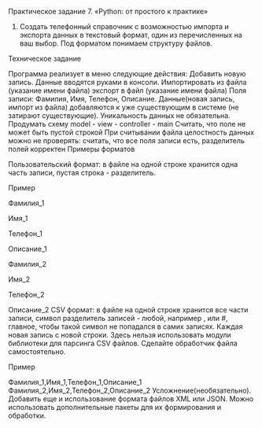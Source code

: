 Практическое задание 7. «Python: от простого к практике»
1. Создать телефонный справочник с возможностью импорта и экспорта данных в текстовый формат, один из перечисленных на ваш выбор.
    Под форматом понимаем структуру файлов.

Техническое задание

Программа реализует в меню следующие действия:
    Добавить новую запись. Данные вводятся руками в консоли.
        Импортировать из файла (указание имени файла)
        экспорт в файл (указание имени файла)
    Поля записи: Фамилия, Имя, Телефон, Описание.
    Данные(новая запись, импорт из файла) добавляются к уже существующим в системе (не затирают существующие). Уникальность данных не обязательна.
        Продумать схему model - view - controller - main
Считать, что поле не может быть пустой строкой
При считывании файла целостность данных можно не проверять: считать, что все поля записи есть, разделитель полей корректен
Примеры форматов

Пользовательский формат: в файле на одной строке хранится одна часть записи, пустая строка - разделитель.

Пример

Фамилия_1

Имя_1

Телефон_1

Описание_1

Фамилия_2

Имя_2

Телефон_2

Описание_2
CSV формат: в файле на одной строке хранится все части записи, символ разделитель записей - любой, например , или #, главное,
    чтобы такой символ не попадался в самих записях. Каждая новая запись с новой строки. 
    Здесь нельзя использовать модули библиотеки для парсинга CSV файлов. Сделайте обработчик файла самостоятельно.

Пример

Фамилия_1,Имя_1,Телефон_1,Описание_1    
Фамилия_2,Имя_2,Телефон_2,Описание_2
Усложнение(необязательно). Добавить еще и использование формата файлов XML или JSON.
    Можно использовать дополнительные пакеты для их формирования и обработки.